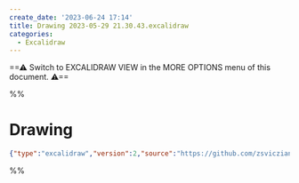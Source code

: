 ```yaml
---
create_date: '2023-06-24 17:14'
title: Drawing 2023-05-29 21.30.43.excalidraw
categories:
  - Excalidraw
---
```


==⚠  Switch to EXCALIDRAW VIEW in the MORE OPTIONS menu of this document. ⚠==


%%
# Drawing
```json
{"type":"excalidraw","version":2,"source":"https://github.com/zsviczian/obsidian-excalidraw-plugin/releases/tag/1.8.17","elements":[],"appState":{"gridSize":null,"viewBackgroundColor":"#ffffff"}}
```
%%